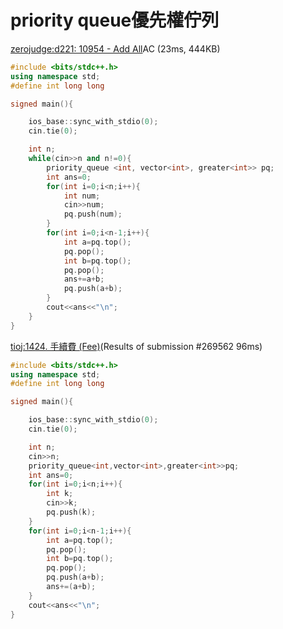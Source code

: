 priority queue優先權佇列
====
[zerojudge:d221: 10954 - Add All](https://zerojudge.tw/ShowProblem?problemid=d221)AC (23ms, 444KB)
```cpp
#include <bits/stdc++.h>
using namespace std;
#define int long long  

signed main(){

	ios_base::sync_with_stdio(0);
	cin.tie(0);

	int n;
	while(cin>>n and n!=0){
		priority_queue <int, vector<int>, greater<int>> pq;
		int ans=0;
		for(int i=0;i<n;i++){
			int num;
			cin>>num;
			pq.push(num);
		}
		for(int i=0;i<n-1;i++){
			int a=pq.top();
			pq.pop();
			int b=pq.top();
			pq.pop();
			ans+=a+b;
			pq.push(a+b);
		}
		cout<<ans<<"\n";
	}
}
```
[tioj:1424. 手續費 (Fee)](https://tioj.ck.tp.edu.tw/submissions/269562)(Results of submission #269562 96ms)
```cpp
#include <bits/stdc++.h>
using namespace std;
#define int long long  

signed main(){

	ios_base::sync_with_stdio(0);
	cin.tie(0);

	int n;
	cin>>n;
	priority_queue<int,vector<int>,greater<int>>pq;
	int ans=0;
	for(int i=0;i<n;i++){
		int k;
		cin>>k;
		pq.push(k);
	}
	for(int i=0;i<n-1;i++){
		int a=pq.top();
		pq.pop();
		int b=pq.top();
		pq.pop();
		pq.push(a+b);
		ans+=(a+b);
	}
	cout<<ans<<"\n";
}
```
